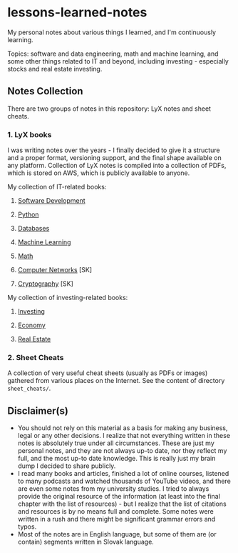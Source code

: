 # lessons-learned-notes

My personal notes about various things I learned, and I'm continuously
learning.

Topics: software and data engineering, math and machine learning, and some
other things related to IT and beyond, including investing - especially stocks
and real estate investing.

## Notes Collection

There are two groups of notes in this repository: LyX notes and sheet cheats.

### 1. LyX books

I was writing notes over the years - I finally decided to give it a structure
and a proper format, versioning support, and the final shape available on any
platform. Collection of LyX notes is compiled into a collection of PDFs, which
is stored on AWS, which is publicly available to anyone.

My collection of IT-related books:

1. [Software Development](
    https://lsulak-deployed-notes.s3-eu-west-1.amazonaws.com/software_development.pdf
  )

1. [Python](
    https://lsulak-deployed-notes.s3-eu-west-1.amazonaws.com/python.pdf
  )

1. [Databases](
    https://lsulak-deployed-notes.s3-eu-west-1.amazonaws.com/databases.pdf
  )

1. [Machine Learning](
    https://lsulak-deployed-notes.s3-eu-west-1.amazonaws.com/machine_learning.pdf
  )

1. [Math](
    https://lsulak-deployed-notes.s3-eu-west-1.amazonaws.com/math.pdf
  )

1. [Computer Networks](
    https://lsulak-deployed-notes.s3-eu-west-1.amazonaws.com/computer_networks.pdf
  ) [SK]

1. [Cryptography](
    https://lsulak-deployed-notes.s3-eu-west-1.amazonaws.com/cryptography.pdf
  ) [SK]

My collection of investing-related books:

1. [Investing](
    https://lsulak-deployed-notes.s3-eu-west-1.amazonaws.com/investing.pdf
  )

1. [Economy](
    https://lsulak-deployed-notes.s3-eu-west-1.amazonaws.com/economy.pdf
  )

1. [Real Estate](
    https://lsulak-deployed-notes.s3-eu-west-1.amazonaws.com/real_estate.pdf
  )

### 2. Sheet Cheats

A collection of very useful cheat sheets (usually as PDFs or images) gathered
from various places on the Internet. See the content of directory
`sheet_cheats/`.

## Disclaimer(s)

* You should not rely on this material as a basis for making any business,
  legal or any other decisions. I realize that not everything written in these
  notes is absolutely true under all circumstances. These are just my personal
  notes, and they are not always up-to date, nor they reflect my full, and
  the most up-to date knowledge. This is really just my brain dump I decided
  to share publicly.
* I read many books and articles, finished a lot of online courses, listened
  to many podcasts and watched thousands of YouTube videos, and there are
  even some notes from my university studies. I tried to always provide
  the original resource of the information (at least into the final chapter
  with the list of resources) - but I realize that the list of citations
  and resources is by no means full and complete. Some notes were written in
  a rush and there might be significant grammar errors and typos.
* Most of the notes are in English language, but some of them are (or contain)
  segments written in Slovak language.
